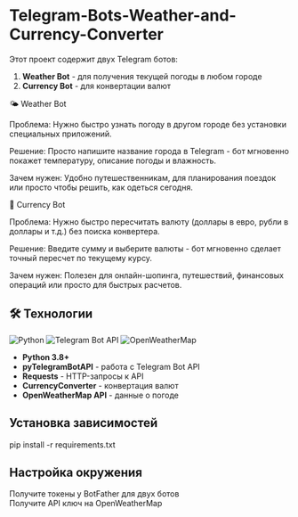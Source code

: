 # Telegram-Bots-Weather-and-Currency-Converter
Этот проект содержит двух Telegram ботов:  
1. **Weather Bot** - для получения текущей погоды в любом городе
2. **Currency Bot** - для конвертации валют

🌤️ Weather Bot

Проблема: Нужно быстро узнать погоду в другом городе без установки специальных приложений.

Решение: Просто напишите название города в Telegram - бот мгновенно покажет температуру, описание погоды и влажность.

Зачем нужен: Удобно путешественникам, для планирования поездок или просто чтобы решить, как одеться сегодня.

💱 Currency Bot

Проблема: Нужно быстро пересчитать валюту (доллары в евро, рубли в доллары и т.д.) без поиска конвертера.

Решение: Введите сумму и выберите валюты - бот мгновенно сделает точный пересчет по текущему курсу.

Зачем нужен: Полезен для онлайн-шопинга, путешествий, финансовых операций или просто для быстрых расчетов.


  
## 🛠 Технологии

![Python](https://img.shields.io/badge/Python-3.8+-blue?logo=python)
![Telegram Bot API](https://img.shields.io/badge/Telegram_Bot_API-4.0+-blue?logo=telegram)
![OpenWeatherMap](https://img.shields.io/badge/OpenWeatherMap-API-orange)

- **Python 3.8+**
- **pyTelegramBotAPI** - работа с Telegram Bot API
- **Requests** - HTTP-запросы к API
- **CurrencyConverter** - конвертация валют
- **OpenWeatherMap API** - данные о погоде
  

## Установка зависимостей
  pip install -r requirements.txt

## Настройка окружения
Получите токены у BotFather для двух ботов  
Получите API ключ на OpenWeatherMap  

